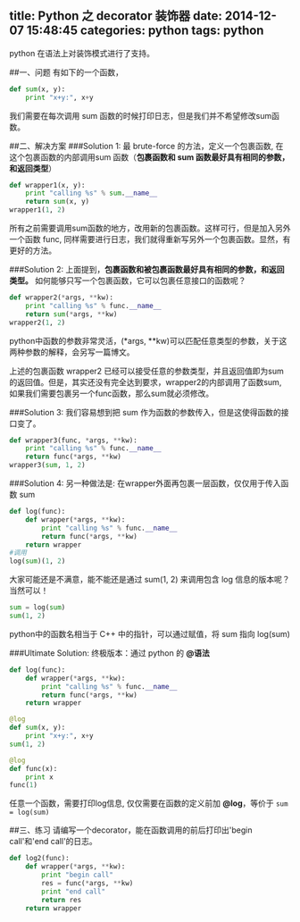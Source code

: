 title: Python 之 decorator 装饰器
date: 2014-12-07 15:48:45
categories: python
tags: python
---
python 在语法上对装饰模式进行了支持。
<!--more-->
##一、问题
有如下的一个函数，
```py
def sum(x, y):
    print "x+y:", x+y
```
我们需要在每次调用 sum 函数的时候打印日志，但是我们并不希望修改sum函数。

##二、解决方案
###Solution 1:
最 brute-force 的方法，定义一个包裹函数, 在这个包裹函数的内部调用sum 函数（**包裹函数和 sum 函数最好具有相同的参数，和返回类型**）
```py
def wrapper1(x, y):
    print "calling %s" % sum.__name__
    return sum(x, y)
wrapper1(1, 2)
```
所有之前需要调用sum函数的地方，改用新的包裹函数。这样可行，但是加入另外一个函数 func, 同样需要进行日志，我们就得重新写另外一个包裹函数。显然，有更好的方法。

###Solution 2:
上面提到，**包裹函数和被包裹函数最好具有相同的参数，和返回类型。**
如何能够只写一个包裹函数，它可以包裹任意接口的函数呢？
```py
def wrapper2(*args, **kw):
    print "calling %s" % func.__name__
    return sum(*args, **kw)
wrapper2(1, 2)
```
python中函数的参数非常灵活，(\*args, **kw)可以匹配任意类型的参数，关于这两种参数的解释，会另写一篇博文。

上述的包裹函数 wrapper2 已经可以接受任意的参数类型，并且返回值即为sum 的返回值。但是，其实还没有完全达到要求，wrapper2的内部调用了函数sum, 如果我们需要包裹另一个func函数，那么sum就必须修改。

###Solution 3:
我们容易想到把 sum 作为函数的参数传入，但是这使得函数的接口变了。
```py
def wrapper3(func, *args, **kw):
    print "calling %s" % func.__name__
    return func(*args, **kw)
wrapper3(sum, 1, 2)
```

###Solution 4:
另一种做法是: 在wrapper外面再包裹一层函数，仅仅用于传入函数 sum
```py
def log(func):
    def wrapper(*args, **kw):
        print "calling %s" % func.__name__
        return func(*args, **kw)
    return wrapper
#调用
log(sum)(1, 2)
```
大家可能还是不满意，能不能还是通过 sum(1, 2) 来调用包含 log 信息的版本呢？ 当然可以！
```py
sum = log(sum)
sum(1, 2)
```
python中的函数名相当于 C++ 中的指针，可以通过赋值，将 sum 指向 log(sum)

###Ultimate Solution:
终极版本：通过 python 的 **@语法**
```py
def log(func):
    def wrapper(*args, **kw):
        print "calling %s" % func.__name__
        return func(*args, **kw)
    return wrapper

@log
def sum(x, y):
    print "x+y:", x+y
sum(1, 2)

@log
def func(x):
    print x
func(1)
```
任意一个函数，需要打印log信息, 仅仅需要在函数的定义前加 **@log**，等价于 `sum = log(sum)`

##三、练习
请编写一个decorator，能在函数调用的前后打印出'begin call'和'end call'的日志。

```py
def log2(func):
    def wrapper(*args, **kw):
        print "begin call"
        res = func(*args, **kw)
        print "end call"
        return res
    return wrapper
```
